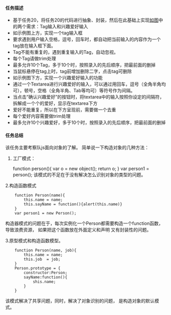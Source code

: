 #### 任务描述
* 基于任务20，将任务20的代码进行抽象、封装，然后在此基础上实现[如图](http://7xrp04.com1.z0.glb.clouddn.com/task_2_21_1.jpg)中的两个需求：Tag输入和兴趣爱好输入
* 如示例图上方，实现一个tag输入框
* 要求遇到用户输入空格，逗号，回车时，都自动把当前输入的内容作为一个tag放在输入框下面。
* Tag不能有重复的，遇到重复输入的Tag，自动忽视。
* 每个Tag请做trim处理
* 最多允许10个Tag，多于10个时，按照录入的先后顺序，把最前面的删掉
* 当鼠标悬停在tag上时，tag前增加删除二字，点击tag可删除
* 如示例图下方，实现一个兴趣爱好输入的功能
* 通过一个Textarea进行兴趣爱好的输入，可以通过用回车，逗号（全角半角均可），顿号，空格（全角半角、Tab等均可）等符号作为间隔。
* 当点击“确认兴趣爱好”的按钮时，将textarea中的输入按照你设定的间隔符，拆解成一个个的爱好，显示在textarea下方
* 爱好不能重复，所以在下方呈现前，需要做一个去重
* 每个爱好内容需要做trim处理
* 最多允许10个兴趣爱好，多于10个时，按照录入的先后顺序，把最前面的删掉

#### 任务总结
该任务主要考察队js面向对象的了解。
简单说一下构造对象的几种方法：
1. 工厂模式：

    function person(){
        var o = new object();
            return o;
        }
    var person1 = person();
该模式的不足在于没有解决怎么识别对象的类型的问题。

2.构造函数模式

        function Person(name){
            this.name = name;
            this.sayName = function(){alert(this.name)}
        }
        var person1 = new Person();
    
构造器模式的问题在于，每次实例化一个Person都需要构造一个function函数，导致浪费资源， 如果把这个函数放在外面定义和声明 又有封装性的问题。

3.原型模式和构造函数模型。
    
        function Person(name, job){
            this.name = name;
            this.job  = job;
        }
        Person.prototype = {
            constructor:Person;
            sayName:function(){
                shis.name;
            }
        }
该模式解决了共享问题，同时，解决了对象识别的问题， 是构造对象的默认模式。
        
